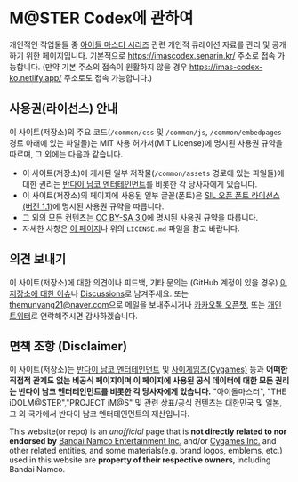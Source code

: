 # M@STER Codex에 관하여
개인적인 작업물들 중 [아이돌 마스터 시리즈](https://ko.wikipedia.org/wiki/%EC%95%84%EC%9D%B4%EB%8F%8C%EB%A7%88%EC%8A%A4%ED%84%B0) 관련 개인적 큐레이션 자료를 관리 및 공개하기 위한 페이지입니다. 기본적으로 https://imascodex.senarin.kr/ 주소로 접속 가능합니다. (만약 기본 주소의 접속이 원활하지 않을 경우 https://imas-codex-ko.netlify.app/ 주소로도 접속 가능합니다.)

## 사용권(라이선스) 안내
이 사이트(저장소)의 주요 코드(```/common/css``` 및 ```/common/js```, ```/common/embedpages``` 경로 아래에 있는 파일들)는 MIT 사용 허가서(MIT License)에 명시된 사용권 규약을 따르며, 그 외에는 다음과 같습니다.

- 이 사이트(저장소)에 게시된 일부 저작물(```/common/assets``` 경로에 있는 파일들)에 대한 권리는 [반다이 남코 엔터테인먼트](http://www.bandainamcoent.co.kr/)를 비롯한 각 당사자에게 있습니다.
- 이 사이트(저장소)의 페이지에 사용된 일부 글꼴(폰트)은 [SIL 오픈 폰트 라이선스 (버전 1.1)](https://opensource.org/licenses/OFL-1.1)에 명시된 사용권 규약을 따릅니다.
- 그 외의 모든 컨텐츠는 [CC BY-SA 3.0](https://creativecommons.org/licenses/by-sa/3.0/legalcode)에 명시된 사용권 규약을 따릅니다.
- 자세한 사항은 [이 페이지](https://imascodex.senarin.kr/license_disclaimer.htm)나 위의 ```LICENSE.md``` 파일을 참고 바랍니다.

## 의견 보내기
이 사이트(저장소)에 대한 의견이나 피드백, 기타 문의는 (GitHub 계정이 있을 경우) [이 저장소에 대한 이슈](https://github.com/project-aimin/imas-codex/issues)나 [Discussions](https://github.com/project-aimin/imas-codex/discussions)로 남겨주세요. 또는 <themunyang21@naver.com>으로 메일을 보내주시거나 [카카오톡 오픈챗](https://open.kakao.com/me/Hayasaka_Rina), 또는 [개인 트위터](https://twitter.com/n6k_toyamina)로 연락해주시면 감사하겠습니다.

## 면책 조항 (Disclaimer)
이 사이트(저장소)는 [반다이 남코 엔터테인먼트](http://www.bandainamcoent.co.kr/) 및 [사이게임즈(Cygames)](https://www.cygames.co.kr/) 등과 **어떠한 직접적 관계도 없는 비공식 페이지이며 이 페이지에 사용된 공식 데이터에 대한 모든 권리는 반다이 남코 엔터테인먼트를 비롯한 각 당사자에게 있습니다.** "아이돌마스터", "THE iDOLM@STER","PROJECT iM@S" 및 관련 상표/공식 컨텐츠는 대한민국 및 일본, 그 외 국가에서 반다이 남코 엔터테인먼트의 재산입니다.  

This website(or repo) is an _unofficial_ page that is **not directly related to nor endorsed by** [Bandai Namco Entertainment Inc.](https://bandainamcoent.co.jp/english/) and/or [Cygames Inc.](https://www.cygames.co.jp/en/) and other related entities, and some materials(e.g. brand logos, emblems, etc.) used in this website are **property of their respective owners**, including Bandai Namco.
